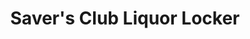---
title: "Saver's Club Liquor Locker"
url: /bloomfield/savers-club-liquor-locker/
shop: alcohol
---
